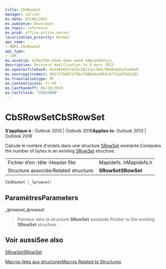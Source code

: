 ```yaml
---
title: CbSRowSet
manager: soliver
ms.date: 03/09/2015
ms.audience: Developer
ms.topic: reference
ms.prod: office-online-server
localization_priority: Normal
api_name:
- MAPI.CbSRowSet
api_type:
- COM
ms.assetid: d29e1f8e-bde8-4a6e-aee8-188cee94fe1a
description: Dernière modification le 9 mars 2015
ms.openlocfilehash: da544e65e7d54c18211ec9bb79846dade25ae9a0
ms.sourcegitcommit: 8657170d071f9bcf680aba50b9c07f2a4fb82283
ms.translationtype: MT
ms.contentlocale: fr-FR
ms.lasthandoff: 04/28/2019
ms.locfileid: "33432890"
---
```

# <a name="cbsrowset"></a><span data-ttu-id="9bf85-103">CbSRowSet</span><span class="sxs-lookup"><span data-stu-id="9bf85-103">CbSRowSet</span></span>

  
  
<span data-ttu-id="9bf85-104">**S’applique à** : Outlook 2013 | Outlook 2016</span><span class="sxs-lookup"><span data-stu-id="9bf85-104">**Applies to**: Outlook 2013 | Outlook 2016</span></span> 
  
<span data-ttu-id="9bf85-105">Calcule le nombre d'octets dans une structure [SRowSet](srowset.md) existante.</span><span class="sxs-lookup"><span data-stu-id="9bf85-105">Computes the number of bytes in an existing [SRowSet](srowset.md) structure.</span></span> 
  
|||
|:-----|:-----|
|<span data-ttu-id="9bf85-106">Fichier d’en-tête :</span><span class="sxs-lookup"><span data-stu-id="9bf85-106">Header file:</span></span>  <br/> |<span data-ttu-id="9bf85-107">Mapidefs. h</span><span class="sxs-lookup"><span data-stu-id="9bf85-107">Mapidefs.h</span></span>  <br/> |
|<span data-ttu-id="9bf85-108">Structure associée:</span><span class="sxs-lookup"><span data-stu-id="9bf85-108">Related structure:</span></span>  <br/> |<span data-ttu-id="9bf85-109">**SRowSet**</span><span class="sxs-lookup"><span data-stu-id="9bf85-109">**SRowSet**</span></span> <br/> |
   
```cpp
CbSRowSet (_lprowset)
```

## <a name="parameters"></a><span data-ttu-id="9bf85-110">Paramètres</span><span class="sxs-lookup"><span data-stu-id="9bf85-110">Parameters</span></span>

 <span data-ttu-id="9bf85-111">__lprowset_</span><span class="sxs-lookup"><span data-stu-id="9bf85-111">__lprowset_</span></span>
  
> <span data-ttu-id="9bf85-112">Pointeur vers la structure **SRowSet** existante.</span><span class="sxs-lookup"><span data-stu-id="9bf85-112">Pointer to the existing **SRowSet** structure.</span></span> 
    
## <a name="see-also"></a><span data-ttu-id="9bf85-113">Voir aussi</span><span class="sxs-lookup"><span data-stu-id="9bf85-113">See also</span></span>



[<span data-ttu-id="9bf85-114">SRowSet</span><span class="sxs-lookup"><span data-stu-id="9bf85-114">SRowSet</span></span>](srowset.md)


[<span data-ttu-id="9bf85-115">Macros liées aux structures</span><span class="sxs-lookup"><span data-stu-id="9bf85-115">Macros Related to Structures</span></span>](macros-related-to-structures.md)

